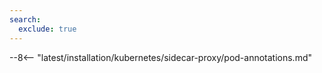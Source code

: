 ```yaml
---
search:
  exclude: true
---
```


[filtration-mode-priorities-docs]:  ../../../../admin-en/configure-wallarm-mode.md#prioritization-of-methods
[applications-docs]:                ../../../../user-guides/settings/applications.md
[custom-blocking-page-docs]:        ../../../../admin-en/configuration-guides/configure-block-page-and-code.md
[nginx-directives-docs]:            ../../../../admin-en/configure-parameters-en.md
[fallback-mode-docs]:               ../../../../admin-en/configure-parameters-en.md#wallarm_fallback
[parsers-docs]:                     ../../../../user-guides/rules/request-processing.md
[libdetection-docs]:                ../../../../about-wallarm/protecting-against-attacks.md#libdetection-overview
[wallarm-modes-docs]:               ../../../../admin-en/configure-wallarm-mode.md
[passive-detection-docs]:           ../../../../about-wallarm/detecting-vulnerabilities.md#passive-detection
[active-threat-verification-docs]:  ../../../../about-wallarm/detecting-vulnerabilities.md#active-threat-verification
[subscriptions-docs]:               ../../../../about-wallarm/subscription-plans.md#waap-and-advanced-api-security
[denylist-docs]:                    ../../../../user-guides/ip-lists/overview.md
[denylist-view-events-docs]:        ../../../../user-guides/events/check-attack.md

--8<-- "latest/installation/kubernetes/sidecar-proxy/pod-annotations.md"